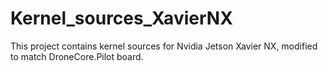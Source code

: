# Kernel_sources_XavierNX
This project contains kernel sources for Nvidia Jetson Xavier NX, modified to match DroneCore.Pilot board.
